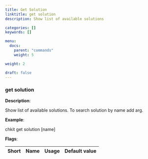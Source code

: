 ```yaml
---
title: Get Solution
linktitle: get solution
description: Show list of available solutions

categories: []
keywords: []

menu:
  docs:
    parent: "commands"
    weight: 5

weight: 2

draft: false
---
```


### get solution

**Description**:

Show list of available solutions. To search solution by name add arg.

**Example**:

chkit get solution [name]

**Flags**:

| Short | Name | Usage | Default value |
| ----- | ---- | ----- | ------------- |



